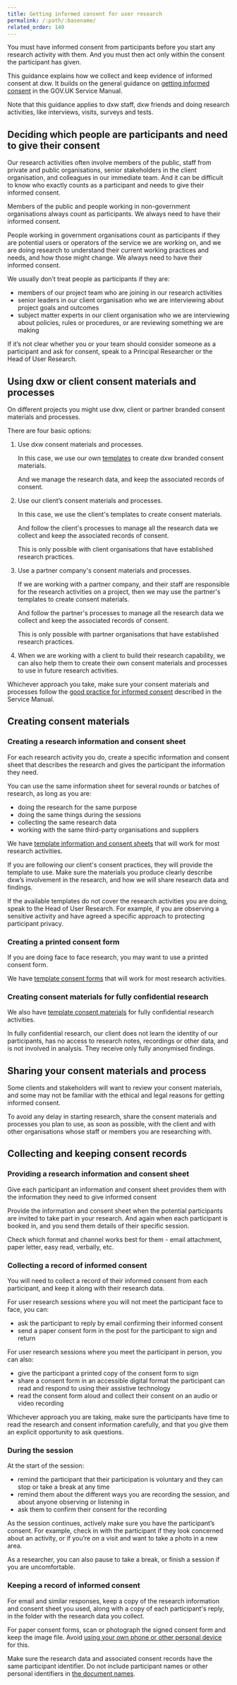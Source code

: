 ```yaml
---
title: Getting informed consent for user research
permalink: /:path/:basename/
related_order: 140
---
```

You must have informed consent from participants before you start any research activity with them. And you must then act only within the consent the participant has given.

This guidance explains how we collect and keep evidence of informed consent at dxw. It builds on the general guidance on [getting informed consent](https://www.gov.uk/service-manual/user-research/getting-users-consent-for-research) in the GOV.UK Service Manual.

Note that this guidance applies to dxw staff, dxw friends and  doing research activities, like interviews, visits, surveys and tests.

## Deciding which people are participants and need to give their consent

Our research activities often involve members of the public, staff from private and public organisations, senior stakeholders in the client organisation, and colleagues in our immediate team. And it can be difficult to know who exactly counts as a participant and needs to give their informed consent.

Members of the public and people working in non-government organisations always count as participants. We always need to have their informed consent.

People working in government organisations count as participants if they are potential users or operators of the service we are working on, and we are doing research to understand their current working practices and needs, and how those might change. We always need to have their informed consent.

We usually don’t treat people as participants if they are:

- members of our project team who are joining in our research activities
- senior leaders in our client organisation who we are interviewing about project goals and outcomes
- subject matter experts in our client organisation who we are interviewing about policies, rules or procedures, or are reviewing something we are making

If it’s not clear whether you or your team should consider someone as a participant and ask for consent, speak to a Principal Researcher or the Head of User Research.

## Using dxw or client consent materials and processes

On different projects you might use dxw, client or partner branded consent materials and processes.

There are four basic options:

1. Use dxw consent materials and processes.

   In this case, we use our own [templates](https://docs.google.com/document/d/1ilYXwrrkl9s4jMRkJm3uCWAON6bnEeYinKvPd-VOz8k/) to create dxw branded consent materials.

   And we manage the research data, and keep the associated records of consent.

2. Use our client’s consent materials and processes.

   In this case, we use the client's templates to create consent materials.

   And follow the client's processes to manage all the research data we collect and keep the associated records of consent.

   This is only possible with client organisations that have established research practices.

3. Use a partner company's consent materials and processes.

   If we are working with a partner company, and their staff are responsible for the research activities on a project, then we may use the partner's templates to create consent materials.

   And follow the partner's processes to manage all the research data we collect and keep the associated records of consent.

   This is only possible with partner organisations that have established research practices.

4. When we are working with a client to build their research capability, we can also help them to create their own consent materials and processes to use in future research activities.

Whichever approach you take, make sure your consent materials and processes follow the [good practice for informed consent](https://www.gov.uk/service-manual/user-research/getting-users-consent-for-research#what-informed-consent-is) described in the Service Manual.

## Creating consent materials

### Creating a research information and consent sheet

For each research activity you do, create a specific information and consent sheet that describes the research and gives the participant the information they need.

You can use the same information sheet for several rounds or batches of research, as long as you are:

* doing the research for the same purpose
* doing the same things during the sessions
* collecting the same research data
* working with the same third-party organisations and suppliers

We have [template information and consent sheets](https://docs.google.com/document/d/1ilYXwrrkl9s4jMRkJm3uCWAON6bnEeYinKvPd-VOz8k/) that will work for most research activities.

If you are following our client's consent practices, they will provide the template to use. Make sure the materials you produce clearly describe dxw’s involvement in the research, and how we will share research data and findings.

If the available templates do not cover the research activities you are doing, speak to the Head of User Research. For example, if you are observing a sensitive activity and have agreed a specific approach to protecting participant privacy.

### Creating a printed consent form

If you are doing face to face research, you may want to use a printed consent form.

We have [template consent forms](https://docs.google.com/document/d/1ilYXwrrkl9s4jMRkJm3uCWAON6bnEeYinKvPd-VOz8k/) that will work for most research activities.

### Creating consent materials for fully confidential research

We also have [template consent materials](https://docs.google.com/document/d/1ilYXwrrkl9s4jMRkJm3uCWAON6bnEeYinKvPd-VOz8k/) for fully confidential research activities.

In fully confidential research, our client does not learn the identity of our participants, has no access to research notes, recordings or other data, and is not involved in analysis. They receive only fully anonymised findings.

## Sharing your consent materials and process

Some clients and stakeholders will want to review your consent materials, and some may not be familiar with the ethical and legal reasons for getting informed consent.

To avoid any delay in starting research, share the consent materials and processes you plan to use, as soon as possible, with the client and with other organisations whose staff or members you are researching with.

## Collecting and keeping consent records

### Providing a research information and consent sheet

Give each participant an information and consent sheet provides  them with the information they need to give informed consent

Provide the information and consent sheet when the potential participants are invited to take part in your research. And again when each participant is booked in, and you send them details of their specific session.

Check which format and channel works best for them - email attachment, paper letter, easy read, verbally, etc.

### Collecting a record of informed consent

You will need to collect a record of their informed consent from each participant, and keep it along with their research data.

For user research sessions where you will not meet the participant face to face, you can:

* ask the participant to reply by email confirming their informed consent
* send a paper consent form in the post for the participant to sign and return

For user research sessions where you meet the participant in person, you can also:

* give the participant a printed copy of the consent form to sign
* share a consent form in an accessible digital format the participant can read and respond to using their assistive technology
* read the consent form aloud and collect their consent on an audio or video recording

Whichever approach you are taking, make sure the participants have time to read the research and consent information carefully, and that you give them an explicit opportunity to ask questions.

### During the session

At the start of the session:

* remind the participant that their participation is voluntary and they can stop or take a break at any time
* remind them about the different ways you are recording the session, and about anyone observing or listening in
* ask them to confirm their consent for the recording

As the session continues, actively make sure you have the participant’s consent. For example, check in with the participant if they look concerned about an activity, or if you’re on a visit and want to take a photo in a new area.

As a researcher, you can also pause to take a break, or finish a session if you are uncomfortable.

### Keeping a record of informed consent

For email and similar responses, keep a copy of the research information and consent sheet you used, along with a copy of each participant's reply, in the folder with the research data you collect.

For paper consent forms, scan or photograph the signed consent form and keep the image file. Avoid [using your own phone or other personal device](https://playbook.dxw.com/user-research/taking-notes-and-recording-research-sessions/#using-a-dxw-provided-handheld-device) for this.

Make sure the research data and associated consent records have the same participant identifier. Do not include participant names or other personal identifiers in [the document names](https://playbook.dxw.com/user-research/taking-care-of-research-data/#identifying-research-data-clearly).